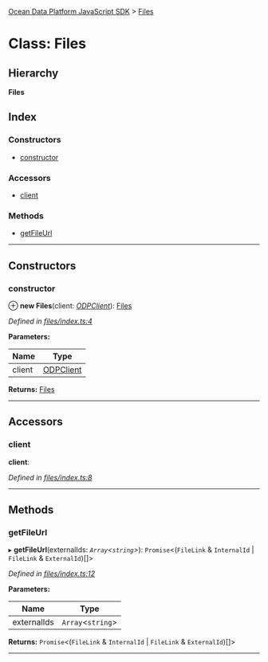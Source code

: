 [Ocean Data Platform JavaScript SDK](../README.md) > [Files](../classes/files.md)

# Class: Files

## Hierarchy

**Files**

## Index

### Constructors

* [constructor](files.md#constructor)

### Accessors

* [client](files.md#client)

### Methods

* [getFileUrl](files.md#getfileurl)

---

## Constructors

<a id="constructor"></a>

###  constructor

⊕ **new Files**(client: *[ODPClient](odpclient.md)*): [Files](files.md)

*Defined in [files/index.ts:4](https://github.com/C4IROcean/ODP-sdk-js/blob/26e019a/source/files/index.ts#L4)*

**Parameters:**

| Name | Type |
| ------ | ------ |
| client | [ODPClient](odpclient.md) |

**Returns:** [Files](files.md)

___

## Accessors

<a id="client"></a>

###  client

**client**: 

*Defined in [files/index.ts:8](https://github.com/C4IROcean/ODP-sdk-js/blob/26e019a/source/files/index.ts#L8)*

___

## Methods

<a id="getfileurl"></a>

###  getFileUrl

▸ **getFileUrl**(externalIds: *`Array`<`string`>*): `Promise`<(`FileLink` & `InternalId` \| `FileLink` & `ExternalId`)[]>

*Defined in [files/index.ts:12](https://github.com/C4IROcean/ODP-sdk-js/blob/26e019a/source/files/index.ts#L12)*

**Parameters:**

| Name | Type |
| ------ | ------ |
| externalIds | `Array`<`string`> |

**Returns:** `Promise`<(`FileLink` & `InternalId` \| `FileLink` & `ExternalId`)[]>

___

